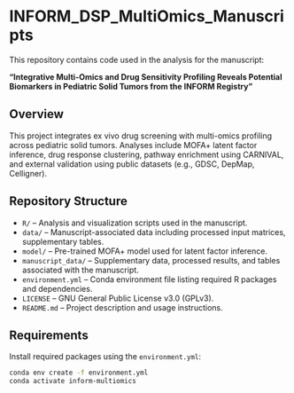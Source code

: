 # INFORM_DSP_MultiOmics_Manuscripts

This repository contains code used in the analysis for the manuscript:

**“Integrative Multi-Omics and Drug Sensitivity Profiling Reveals Potential Biomarkers in Pediatric Solid Tumors from the INFORM Registry”**  

## Overview

This project integrates ex vivo drug screening with multi-omics profiling across pediatric solid tumors. Analyses include MOFA+ latent factor inference, drug response clustering, pathway enrichment using CARNIVAL, and external validation using public datasets (e.g., GDSC, DepMap, Celligner).

## Repository Structure

- `R/` – Analysis and visualization scripts used in the manuscript.
- `data/` – Manuscript-associated data including processed input matrices, supplementary tables.
- `model/` – Pre-trained MOFA+ model used for latent factor inference.
- `manuscript_data/` – Supplementary data, processed results, and tables associated with the manuscript.
- `environment.yml` – Conda environment file listing required R packages and dependencies.
- `LICENSE` – GNU General Public License v3.0 (GPLv3).
- `README.md` – Project description and usage instructions.

## Requirements

Install required packages using the `environment.yml`:

```bash
conda env create -f environment.yml
conda activate inform-multiomics
